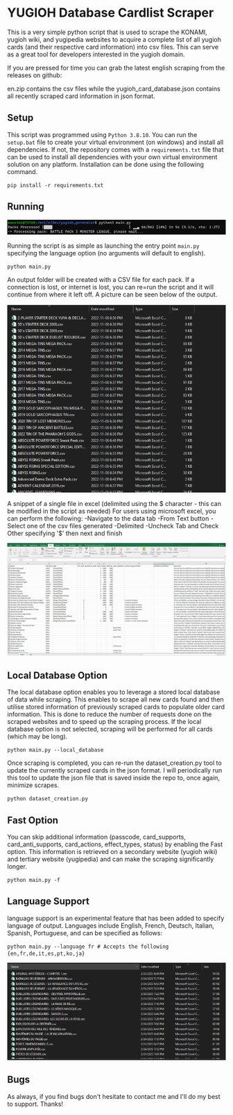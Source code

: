 # YUGIOH Database Cardlist Scraper
This is a very simple python script that is used to scrape the KONAMI, yugioh wiki, and yugipedia websites to acquire a complete list of all yugioh cards (and their respective card information) into csv files. This can serve as a great tool for developers interested in the yugioh domain.

If you are pressed for time you can grab the latest english scraping from the releases on github:

en.zip contains the csv files while the yugioh_card_database.json contains all recently scraped card information in json format.

## Setup

This script was programmed using `Python 3.8.10`. You can run the `setup.bat` file to create your virtual environment (on windows) and install all dependencies. If not, the repository comes with a `requirements.txt` file that can be used to install all dependencies with your own virtual environment solution on any platform. Installation can be done using the following command.

```
pip install -r requirements.txt
```

## Running

![](./img/progress_bar.PNG)

Running the script is as simple as launching the entry point `main.py` specifying the language option (no arguments will default to english).

```
python main.py
```

An output folder will be created with a CSV file for each pack. If a connection is lost, or internet is lost, you can re=run the script and it will continue from where it left off. A picture can be seen below of the output.

![](./img/csv_files.PNG)

A snippet of a single file in excel (delimited using the $ character - this can be modified in the script as needed)
For users using microsoft excel, you can perform the following:
-Navigate to the data tab
-From Text button
-Select one of the csv files generated
-Delimited
-Uncheck Tab and Check Other specifying '$' then next and finish

![](./img/excel_output.PNG)


## Local Database Option
The local database option enables you to leverage a stored local database of data while scraping. This enables to scrape all new cards found and then utilise stored information of previously scraped cards to populate older card information. This is done to reduce the number of requests done on the scraped websites and to speed up the scraping process. If the local database option is not selected, scraping will be performed for all cards (which may be long).

```
python main.py --local_database
```

Once scraping is completed, you can re-run the dataset_creation.py tool to update the currently scraped cards in the json format. I will periodically run this tool to update the json file that is saved inside the repo to, once again, minimize scrapes.

```
python dataset_creation.py
```

## Fast Option
You can skip additional information (passcode, card_supports, card_anti_supports, card_actions, effect_types, status) by enabling the Fast option. This information is retrieved on a secondary website (yugioh wiki) and tertiary website (yugipedia) and can make the scraping significantly longer.

```
python main.py -f
```

## Language Support
language support is an experimental feature that has been added to specify language of output. Languages include English, French, Deutsch, Italian, Spanish, Portuguese, and can be specified as follows:

```
python main.py --language fr # Accepts the following {en,fr,de,it,es,pt,ko,ja}
```
![](./img/csv_files_fr.PNG)

## Bugs
As always, if you find bugs don't hesitate to contact me and I'll do my best to support. Thanks!